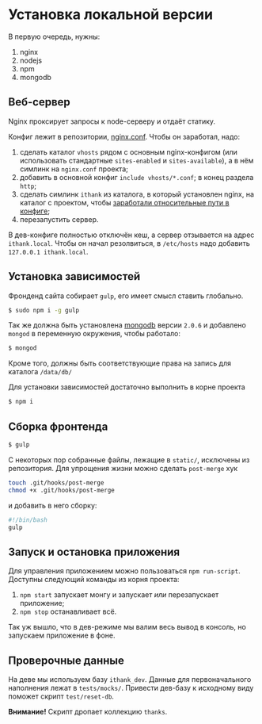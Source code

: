 # Установка локальной версии

В первую очередь, нужны:

1. nginx
2. nodejs
3. npm
4. mongodb

## Веб-сервер

Nginx проксирует запросы к node-серверу и отдаёт статику.

Конфиг лежит в репозитории, [nginx.conf](../nginx.conf). Чтобы он заработал, надо:

1. сделать каталог `vhosts` рядом с основным nginx-конфигом (или использовать стандартные `sites-enabled` и `sites-available`), а в нём симлинк на `nginx.conf` проекта;
1. добавить в основной конфиг `include vhosts/*.conf`; в конец раздела `http`;
1. сделать симлинк `ithank` из каталога, в который установлен nginx, на каталог с проектом, чтобы [заработали относительные пути в конфиге](http://serverfault.com/a/548332);
1. перезапустить сервер.

В дев-конфиге полностью отключён кеш, а сервер отзывается на адрес `ithank.local`. Чтобы он начал резолвиться, в `/etc/hosts` надо добавить `127.0.0.1 ithank.local`.

## Установка зависимостей

Фронденд сайта собирает `gulp`, его имеет смысл ставить глобально.

```bash
$ sudo npm i -g gulp
```

Так же должна быть установлена [mongodb](http://www.mongodb.org/) версии `2.0.6` и добавлено `mongod` в переменную окружения, чтобы работало:

```bash
$ mongod
```

Кроме того, должны быть соответствующие права на запись для каталога `/data/db/`

Для установки зависимостей достаточно выполнить в корне проекта

```bash
$ npm i
```

## Сборка фронтенда

```bash
$ gulp
```

С некоторых пор собранные файлы, лежащие в `static/`, исключены из репозитория.
Для упрощения жизни можно сделать `post-merge` хук

```bash
touch .git/hooks/post-merge
chmod +x .git/hooks/post-merge
```

и добавить в него сборку:

```bash
#!/bin/bash
gulp
```

## Запуск и остановка приложения
Для управления приложением можно пользоваться `npm run-script`. Доступны следующий команды из корня проекта:

1. `npm start` запускает монгу и запускает *или* перезапускает приложение;
2. `npm stop` останавливает всё.

Так уж вышло, что в дев-режиме мы валим весь вывод в консоль, но запускаем приложение в фоне. 

## Проверочные данные

На деве мы используем базу `ithank_dev`. Данные для первоначального наполнения лежат в `tests/mocks/`. Привести дев-базу к исходному виду поможет скрипт `test/reset-db`.

**Внимание!** Скрипт дропает коллекцию `thanks`.
